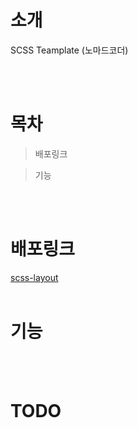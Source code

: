 # 소개

SCSS Teamplate (노마드코더)

<br><br>

# 목차

> 배포링크

> 기능

<br><br>

# 배포링크
[scss-layout](https://uzleem.github.io/scss-layout2/)
<br><br>

# 기능

<br><br>

# TODO

<br><br>

